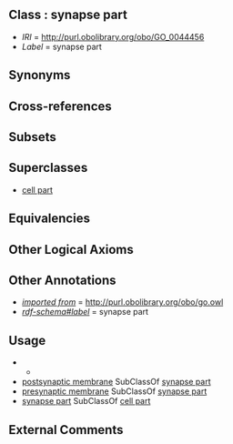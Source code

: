 
## Class : synapse part

 * *IRI* = http://purl.obolibrary.org/obo/GO_0044456
 * *Label* = synapse part

## Synonyms


## Cross-references


## Subsets


## Superclasses

 * [cell part](../../CARO/14/CARO_0000014.md)

## Equivalencies


## Other Logical Axioms


## Other Annotations

 * *[imported from](../../IAO/12/IAO_0000412.md)* = http://purl.obolibrary.org/obo/go.owl
 * *[rdf-schema#label](../../el/rdf-schema#label.md)* = synapse part

## Usage

 * -
 * [postsynaptic membrane](../../GO/11/GO_0045211.md) SubClassOf [synapse part](../../GO/56/GO_0044456.md)
 * [presynaptic membrane](../../GO/34/GO_0042734.md) SubClassOf [synapse part](../../GO/56/GO_0044456.md)
 * [synapse part](../../GO/56/GO_0044456.md) SubClassOf [cell part](../../CARO/14/CARO_0000014.md)

## External Comments


